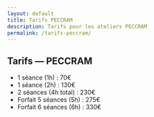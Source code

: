 ```yaml
---
layout: default
title: Tarifs PECCRAM
description: Tarifs pour les ateliers PECCRAM
permalink: /tarifs-peccram/
---
```


## Tarifs — PECCRAM

- 1 séance (1h) : 70€  
- 1 séance (2h) : 130€  
- 2 séances (4h total) : 230€  
- Forfait 5 séances (5h) : 275€  
- Forfait 6 séances (6h) : 330€
